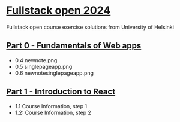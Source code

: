 # [Fullstack open 2024](https://fullstackopen.com/en/)

Fullstack open course exercise solutions from University of Helsinki

## [Part 0 - Fundamentals of Web apps](https://fullstackopen.com/en/part0)
* 0.4 newnote.png
* 0.5 singlepageapp.png
* 0.6 newnotesinglepageapp.png

## [Part 1 - Introduction to React](https://fullstackopen.com/en/part1)
* 1.1 Course Information, step 1
* 1.2: Course Information, step 2